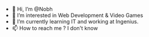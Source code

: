 - 👋 Hi, I’m @Nobh
- 👀 I’m interested in Web Development & Video Games
- 🌱 I’m currently learning IT and working at Ingenius.
- 📫 How to reach me ? I don't know

<!---
Nobh/Nobh is a ✨ special ✨ repository because its `README.md` (this file) appears on your GitHub profile.
You can click the Preview link to take a look at your changes.
--->
